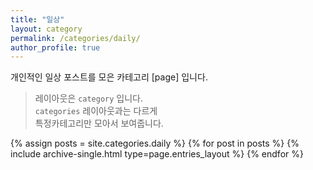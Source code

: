 ```yaml
---
title: "일상"
layout: category
permalink: /categories/daily/
author_profile: true
---
```

개인적인 일상 포스트를 모은 카테고리 [page] 입니다.    
> 레이아웃은 `category` 입니다.  
> `categories` 레이아웃과는 다르게  
> 특정카테고리만 모아서 보여줍니다. 

{% assign posts = site.categories.daily %}
{% for post in posts %} {% include archive-single.html type=page.entries_layout %} {% endfor %}
